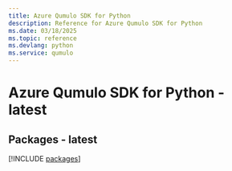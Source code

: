 ```yaml
---
title: Azure Qumulo SDK for Python
description: Reference for Azure Qumulo SDK for Python
ms.date: 03/18/2025
ms.topic: reference
ms.devlang: python
ms.service: qumulo
---
```

# Azure Qumulo SDK for Python - latest
## Packages - latest
[!INCLUDE [packages](qumulo-index.md)]